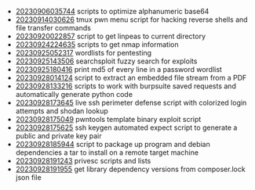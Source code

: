 - [20230906035744](/zet/20230906035744/README.md) scripts to optimize alphanumeric base64
- [20230914030626](/zet/20230914030626/README.md) tmux pwn menu script for hacking reverse shells and file transfer commands
- [20230920022857](/zet/20230920022857/README.md) script to get linpeas to current directory
- [20230924224635](/zet/20230924224635/README.md) scripts to get nmap information
- [20230925052317](/zet/20230925052317/README.md) wordlists for pentesting
- [20230925143506](/zet/20230925143506/README.md) searchsploit fuzzy search for exploits
- [20230925180416](/zet/20230925180416/README.md) print md5 of every line in a password wordlist
- [20230928014124](/zet/20230928014124/README.md) script to extract an embedded file stream from a PDF
- [20230928133216](/zet/20230928133216/README.md) scripts to work with burpsuite saved requests and automatically generate python code
- [20230928173645](/zet/20230928173645/README.md) live ssh perimeter defense script with colorized login attempts and shodan lookup
- [20230928175049](/zet/20230928175049/README.md) pwntools template binary exploit script
- [20230928175625](/zet/20230928175625/README.md) ssh keygen automated expect script to generate a public and private key pair
- [20230928185944](/zet/20230928185944/README.md) script to package up program and debian dependencies a tar to install on a remote target machine
- [20230928191243](/zet/20230928191243/README.md) privesc scripts and lists
- [20230928191955](/zet/20230928191955/README.md) get library dependency versions from composer.lock json file
